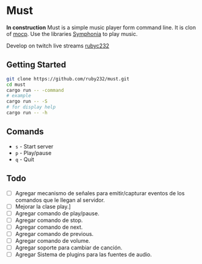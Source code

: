 # Must
**In construction**
Must is a simple music player form command line. 
It is clon of [mocp](https://github.com/jonsafari/mocp).
Use the libraries [Symphonia](https://github.com/pdeljanov/Symphonia) to play music.

Develop on twitch live streams [rubyc232](https://www.twitch.tv/rubyc232)

## Getting Started
```bash
git clone https://github.com/ruby232/must.git
cd must
cargo run -- -command
# example
cargo run -- -S
# for display help 
cargo run -- -h
```

## Comands
- `s` - Start server
- `p` - Play/pause
- `q` - Quit

## Todo
- [ ] Agregar mecanismo de señales para emitir/capturar eventos de los comandos que le llegan al servidor.
- [ ] Mejorar la clase play.]
- [ ] Agregar comando de play/pause.
- [ ] Agregar comando de stop.
- [ ] Agregar comando de next.
- [ ] Agregar comando de previous.
- [ ] Agregar comando de volume.
- [ ] Agregar soporte para cambiar de canción.
- [ ] Agregar Sistema de plugins para las fuentes de audio.